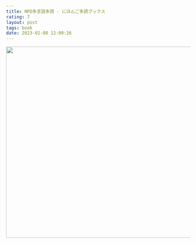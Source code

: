 ```yaml
---
title: NPO多言語多読 - にほんご多読ブックス
rating: 7
layout: post
tags: book
date: 2023-02-08 12:09:26
---
```

<img width="524" src="https://tadoku.org/japanese/wp-content/uploads/for-writers-01.jpg" />
